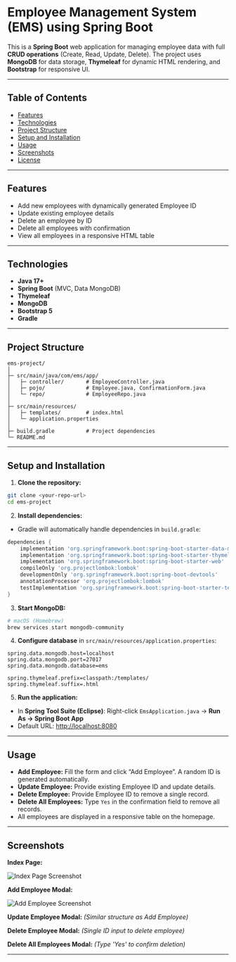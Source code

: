 
# Employee Management System (EMS) using Spring Boot

This is a **Spring Boot** web application for managing employee data with full **CRUD operations** (Create, Read, Update, Delete). The project uses **MongoDB** for data storage, **Thymeleaf** for dynamic HTML rendering, and **Bootstrap** for responsive UI.

---

## Table of Contents

* [Features](#features)
* [Technologies](#technologies)
* [Project Structure](#project-structure)
* [Setup and Installation](#setup-and-installation)
* [Usage](#usage)
* [Screenshots](#screenshots)
* [License](#license)

---

## Features

* Add new employees with dynamically generated Employee ID
* Update existing employee details
* Delete an employee by ID
* Delete all employees with confirmation
* View all employees in a responsive HTML table

---

## Technologies

* **Java 17+**
* **Spring Boot** (MVC, Data MongoDB)
* **Thymeleaf**
* **MongoDB**
* **Bootstrap 5**
* **Gradle**

---

## Project Structure

```
ems-project/
│
├─ src/main/java/com/ems/app/
│   ├─ controller/       # EmployeeController.java
│   ├─ pojo/             # Employee.java, ConfirmationForm.java
│   └─ repo/             # EmployeeRepo.java
│
├─ src/main/resources/
│   ├─ templates/        # index.html
│   └─ application.properties
│
├─ build.gradle          # Project dependencies
└─ README.md
```

---

## Setup and Installation

1. **Clone the repository:**

```bash
git clone <your-repo-url>
cd ems-project
```

2. **Install dependencies:**

* Gradle will automatically handle dependencies in `build.gradle`:

```gradle
dependencies {
    implementation 'org.springframework.boot:spring-boot-starter-data-mongodb'
    implementation 'org.springframework.boot:spring-boot-starter-thymeleaf'
    implementation 'org.springframework.boot:spring-boot-starter-web'
    compileOnly 'org.projectlombok:lombok'
    developmentOnly 'org.springframework.boot:spring-boot-devtools'
    annotationProcessor 'org.projectlombok:lombok'
    testImplementation 'org.springframework.boot:spring-boot-starter-test'
}
```

3. **Start MongoDB:**

```bash
# macOS (Homebrew)
brew services start mongodb-community
```

4. **Configure database** in `src/main/resources/application.properties`:

```properties
spring.data.mongodb.host=localhost
spring.data.mongodb.port=27017
spring.data.mongodb.database=ems

spring.thymeleaf.prefix=classpath:/templates/
spring.thymeleaf.suffix=.html
```

5. **Run the application:**

* In **Spring Tool Suite (Eclipse)**:
  Right-click `EmsApplication.java` → **Run As → Spring Boot App**
* Default URL: [http://localhost:8080](http://localhost:8080)

---

## Usage

* **Add Employee:** Fill the form and click “Add Employee”. A random ID is generated automatically.
* **Update Employee:** Provide existing Employee ID and update details.
* **Delete Employee:** Provide Employee ID to remove a single record.
* **Delete All Employees:** Type `Yes` in the confirmation field to remove all records.
* All employees are displayed in a responsive table on the homepage.

---

## Screenshots

**Index Page:**

![Index Page Screenshot](docs/screenshots/HomePage.png)

**Add Employee Modal:**

![Add Employee Screenshot](docs/screenshots/CreatePage.png)

**Update Employee Modal:**
*(Similar structure as Add Employee)*

**Delete Employee Modal:**
*(Single ID input to delete employee)*

**Delete All Employees Modal:**
*(Type 'Yes' to confirm deletion)*

---

